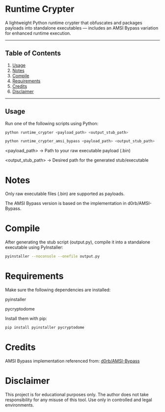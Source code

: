 # Runtime Crypter

A lightweight Python runtime crypter that obfuscates and packages payloads into standalone executables — includes an AMSI Bypass variation for enhanced runtime execution.

---

## Table of Contents
1. [Usage](#usage)  
2. [Notes](#notes)  
3. [Compile](#compile)  
4. [Requirements](#requirements)  
5. [Credits](#credits)  
6. [Disclaimer](#disclaimer)

---

## Usage
Run one of the following scripts using Python:

```bash
python runtime_crypter <payload_path> <output_stub_path>

python runtime_crypter_amsi_bypass <payload_path> <output_stub_path>
```

<payload_path> → Path to your raw executable payload (.bin)

<output_stub_path> → Desired path for the generated stub/executable

# Notes

Only raw executable files (.bin) are supported as payloads.

The AMSI Bypass version is based on the implementation in d0rb/AMSI-Bypass.

# Compile

After generating the stub script (output.py), compile it into a standalone executable using PyInstaller:
```bash
pyinstaller --noconsole --onefile output.py
```
# Requirements

Make sure the following dependencies are installed:

pyinstaller

pycryptodome

Install them with pip:

```bash
pip install pyinstaller pycryptodome
```

# Credits

AMSI Bypass implementation referenced from: [d0rb/AMSI-Bypass](https://github.com/d0rb/AMSI-Bypass)

# Disclaimer

This project is for educational purposes only.
The author does not take responsibility for any misuse of this tool.
Use only in controlled and legal environments.
